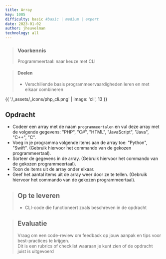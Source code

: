 ```yaml
---
title: Array
key: 1005
difficulty: basic #basic | medium | expert
date: 2023-01-02
author: jheuvelman
technology: all
---
```


> ### Voorkennis
> Programmeertaal: naar keuze met CLI

> #### Doelen
> * Verschillende basis programmeervaardigheden leren en met elkaar combineren

{{ '/_assets/_icons/php_cli.png'  | image: 'cli', 13 }}

## Opdracht
* Codeer een array met de naam `programmeertalen` en vul deze array met
  de volgende gegevens: "PHP", "C#", "HTML", "JavaScript", "Java",
  "C++", "C".
* Voeg in je programma volgende items aan de array toe: "Python",
  "Swift". (Gebruik hiervoor het commando van de gekozen
  programmeertaal). 
* Sorteer de gegevens in de array. (Gebruik hiervoor het commando van de
  gekozen programmeertaal). 
* Toon de items uit de array onder elkaar. 
* Geef het aantal items uit de array weer door ze te tellen. (Gebruik
  hiervoor het commando van de gekozen programmeertaal).


> ## Op te leveren
> * CLI-code die functioneert zoals beschreven in de opdracht

> ## Evaluatie
> Vraag om een code-review om feedback op jouw aanpak en tips voor best-practices te krijgen.<br>
> Dit is een rubrics of checklist waaraan je kunt zien of de opdracht juist is uitgevoerd
